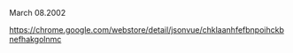 March  08.2002

https://chrome.google.com/webstore/detail/jsonvue/chklaanhfefbnpoihckbnefhakgolnmc

